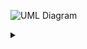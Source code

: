 ![UML Diagram](https://g.gravizo.com/source/svg/class_uml?https%3A%2F%2Fraw.githubusercontent.com%2FOpenWaterAnalytics%2Fnext-net%2Fmaster%2Fclass_uml.md)
<details> 
<summary></summary>
class_uml
import java.util.List;
/**************************
 *@opt inferrel
 *@opt collpackages java.util.*
 *@opt inferdep
 *@hidden
 */
class UMLOptions {}
/**************************
*@opt attributes
*/
class Element {
    public string name;
}
/**************************
*@opt attributes
*/
class Node extends Element {
    public Coordinate location;
    public double elevation;
}
/**************************
*@opt attributes
*/
class Link extends Element {
    public Node from;
    public Node to;
}
/**************************
*@opt attributes
*/
class Pipe extends Link {
    public double length;
    public double diameter;
    public double roughness;
}
/**************************
*@opt attributes
*/
class Valve extends Link {
    public double setting;
}
/**************************
*@opt attributes
*/
class Pump extends Link {
    public double speed;
}
/**************************
*@opt attributes
*/
class Junction extends Node {
    public double demand;
}
/**************************
*@opt attributes
*/
class Tank extends Node {
    public double level;
}
/**************************
*@opt attributes
*/
class Reservoir extends Node {
    public double head;
}
/**************************
*@opt attributes
*@opt shape activeclass
*@opt inferreltype composed
*/
class Network {
 List<Node> nodes;
 List<Link> links;
}
</details>

